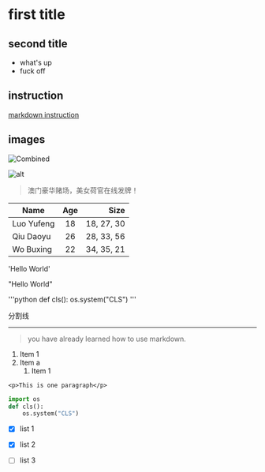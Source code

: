 <!-- Headings -->

# first title

## second title
* what's up
* fuck off

## instruction
[markdown instruction](http://markdownpad.com/ "one type of tool for markdown")

## images
![](https://www.thechemicalengineer.com/media/10280/f5a857e2-4b55-4c19-9e95-1f7fd415c065.jpg?width=500&mode=crop&scale=both&quality=80 "Combined")

![alt][image1]

> 澳门豪华赌场，美女荷官在线发牌！



| Name       |  Age  |       Size |
| ---------- | :---: | ---------: |
| Luo Yufeng |  18   | 18, 27, 30 |
| Qiu Daoyu  |  26   | 28, 33, 56 |
| Wo Buxing  |  22   | 34, 35, 21 |


'Hello World'

"Hello World"



'''python
def cls():
    os.system("CLS")
'''

分割线
***
>you have already learned how to use markdown.



1. Item 1
2. Item a
    1. Item 1


`<p>This is one paragraph</p>`

```python
import os
def cls():
    os.system("CLS")
```

* [x] list 1
* [x] list 2
* [ ] list 3




[image1]: https://www.thechemicalengineer.com/media/10280/f5a857e2-4b55-4c19-9e95-1f7fd415c065.jpg?width=500&mode=crop&scale=both&quality=80 "know markdown or not?"